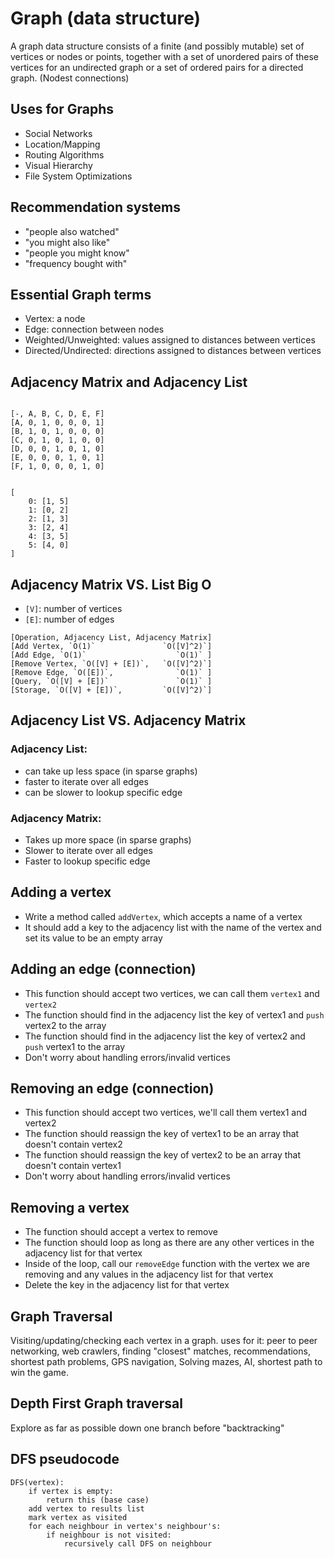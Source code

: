 # Graph (data structure)

A graph data structure consists of a finite (and possibly mutable) set of vertices or nodes or points, together with a set of unordered pairs of these vertices for an undirected graph or a set of ordered pairs for a directed graph. (Nodest connections)

## Uses for Graphs

- Social Networks
- Location/Mapping
- Routing Algorithms
- Visual Hierarchy
- File System Optimizations

## Recommendation systems

- "people also watched"
- "you might also like"
- "people you might know"
- "frequency bought with"

## Essential Graph terms

- Vertex: a node
- Edge: connection between nodes
- Weighted/Unweighted: values assigned to distances between vertices
- Directed/Undirected: directions assigned to distances between vertices

## Adjacency Matrix and Adjacency List

```

[-, A, B, C, D, E, F]
[A, 0, 1, 0, 0, 0, 1]
[B, 1, 0, 1, 0, 0, 0]
[C, 0, 1, 0, 1, 0, 0]
[D, 0, 0, 1, 0, 1, 0]
[E, 0, 0, 0, 1, 0, 1]
[F, 1, 0, 0, 0, 1, 0]

```

```

[
    0: [1, 5]
    1: [0, 2]
    2: [1, 3]
    3: [2, 4]
    4: [3, 5]
    5: [4, 0]
]

```

## Adjacency Matrix VS. List Big O

- `[V]`: number of vertices
- `[E]`: number of edges

```
[Operation, Adjacency List, Adjacency Matrix]
[Add Vertex, `O(1)`               `O([V]^2)`]
[Add Edge, `O(1)`                    `O(1)` ]
[Remove Vertex, `O([V] + [E])`,   `O([V]^2)`]
[Remove Edge, `O([E])`,              `O(1)` ]
[Query, `O([V] + [E])`               `O(1)` ]
[Storage, `O([V] + [E])`,         `O([V]^2)`]
```

## Adjacency List VS. Adjacency Matrix

### Adjacency List:

- can take up less space (in sparse graphs)
- faster to iterate over all edges
- can be slower to lookup specific edge

### Adjacency Matrix:

- Takes up more space (in sparse graphs)
- Slower to iterate over all edges
- Faster to lookup specific edge

## Adding a vertex

- Write a method called `addVertex`, which accepts a name of a vertex
- It should add a key to the adjacency list with the name of the vertex and set its value to be an empty array

## Adding an edge (connection)

- This function should accept two vertices, we can call them `vertex1` and `vertex2`
- The function should find in the adjacency list the key of vertex1 and `push` vertex2 to the array
- The function should find in the adjacency list the key of vertex2 and `push` vertex1 to the array
- Don't worry about handling errors/invalid vertices

## Removing an edge (connection)

- This function should accept two vertices, we'll call them vertex1 and vertex2
- The function should reassign the key of vertex1 to be an array that doesn't contain vertex2
- The function should reassign the key of vertex2 to be an array that doesn't contain vertex1
- Don't worry about handling errors/invalid vertices

## Removing a vertex

- The function should accept a vertex to remove
- The function should loop as long as there are any other vertices in the adjacency list for that vertex
- Inside of the loop, call our `removeEdge` function with the vertex we are removing and any values in the adjacency list for that vertex
- Delete the key in the adjacency list for that vertex

## Graph Traversal

Visiting/updating/checking each vertex in a graph. uses for it: peer to peer networking, web crawlers, finding "closest" matches, recommendations, shortest path problems, GPS navigation, Solving mazes, AI, shortest path to win the game.

## Depth First Graph traversal

Explore as far as possible down one branch before "backtracking"

## DFS pseudocode

```
DFS(vertex):
    if vertex is empty:
        return this (base case)
    add vertex to results list
    mark vertex as visited
    for each neighbour in vertex's neighbour's:
        if neighbour is not visited:
            recursively call DFS on neighbour
```
